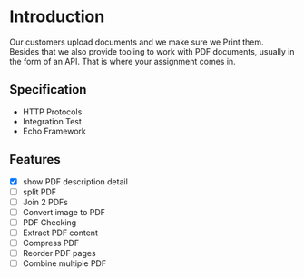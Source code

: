 # Introduction

Our customers upload documents and we make sure we Print them. Besides that we also provide
tooling to work with PDF documents, usually in the form of an API. That is where your assignment
comes in.

## Specification

- HTTP Protocols
- Integration Test
- Echo Framework

## Features

- [x] show PDF description detail
- [ ] split PDF
- [ ] Join 2 PDFs
- [ ] Convert image to PDF
- [ ] PDF Checking
- [ ] Extract PDF content
- [ ] Compress PDF
- [ ] Reorder PDF pages
- [ ] Combine multiple PDF